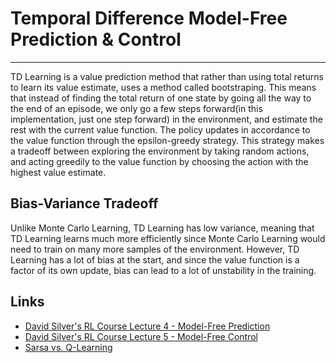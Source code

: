 # Temporal Difference Model-Free Prediction & Control
---
TD Learning is a value prediction method that rather than using total returns to learn its value estimate, uses a method called bootstraping. This means that instead of finding the total return of one state by going all the way to the end of an episode, we only go a few steps forward(in this implementation, just one step forward) in the environment, and estimate the rest with the current value function. The policy updates in accordance to the value function through the epsilon-greedy strategy. This strategy makes a tradeoff between exploring the environment by taking random actions, and acting greedily to the value function by choosing the action with the highest value estimate.

## Bias-Variance Tradeoff
Unlike Monte Carlo Learning, TD Learning has low variance, meaning that TD Learning learns much more efficiently since Monte Carlo Learning would need to train on many more samples of the environment. However, TD Learning has a lot of bias at the start, and since the value function is a factor of its own update, bias can lead to a lot of unstability in the training. 

## Links
- [David Silver's RL Course Lecture 4 - Model-Free Prediction](https://www.youtube.com/watch?v=PnHCvfgC_ZA&list=PLqYmG7hTraZBiG_XpjnPrSNw-1XQaM_gB&index=4)
- [David Silver's RL Course Lecture 5 - Model-Free Control](https://www.youtube.com/watch?v=0g4j2k_Ggc4&list=PLqYmG7hTraZBiG_XpjnPrSNw-1XQaM_gB&index=5)
- [Sarsa vs. Q-Learning](https://www.cse.unsw.edu.au/~cs9417ml/RL1/algorithms.html)